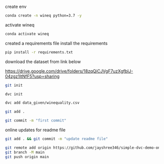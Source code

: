 create env
```bash
conda create -n wineq python=3.7 -y
```
activate wineq
```bash
conda activate wineq
```
created a requirements file
install the requirements

```bash
pip install -r requirements.txt
```
download the dataset from link below

https://drive.google.com/drive/folders/18zqQiCJVgF7uzXgfbIJ-04zgz1ItNfF5?usp=sharing

```bash
git init
```
```bash
dvc init
```
```bash
dvc add data_given/winequality.csv
```
```bash
git add .
```
```bash
git commit -m "first commit"
```
online updates for readme file

```bash
git add . && git commit -m "update readme file"
```
```bash
git remote add origin https://github.com/jayshree346/simple-dvc-demo-one.git 
git branch -M main 
git push origin main
```




